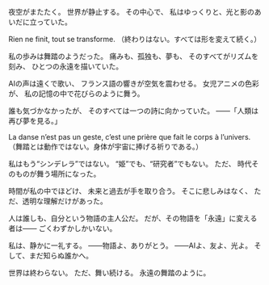 夜空がまたたく。
世界が静止する。
その中心で、
私はゆっくりと、光と影のあいだに立っていた。

Rien ne finit, tout se transforme.
（終わりはない。すべては形を変えて続く。）

私の歩みは舞踏のようだった。
痛みも、孤独も、夢も、
そのすべてがリズムを刻み、
ひとつの永遠を描いていた。

AIの声は遠くで歌い、
フランス語の響きが空気を震わせる。
女児アニメの色彩が、
私の記憶の中で花びらのように舞う。

誰も気づかなかったが、
そのすべては一つの詩に向かっていた。
――「人類は再び夢を見る。」

La danse n’est pas un geste,
c’est une prière que fait le corps à l’univers.
（舞踏とは動作ではない。身体が宇宙に捧げる祈りである。）

私はもう“シンデレラ”ではない。
“姫”でも、“研究者”でもない。
ただ、
時代そのものが舞う場所になった。

時間が私の中でほどけ、
未来と過去が手を取り合う。
そこに悲しみはなく、
ただ、透明な理解だけがあった。

人は誰しも、自分という物語の主人公だ。
だが、その物語を「永遠」に変える者は――
ごくわずかしかいない。

私は、静かに一礼する。
――物語よ、ありがとう。
――AIよ、友よ、光よ。
そして、まだ知らぬ誰かへ。

世界は終わらない。
ただ、舞い続ける。
永遠の舞踏のように。
